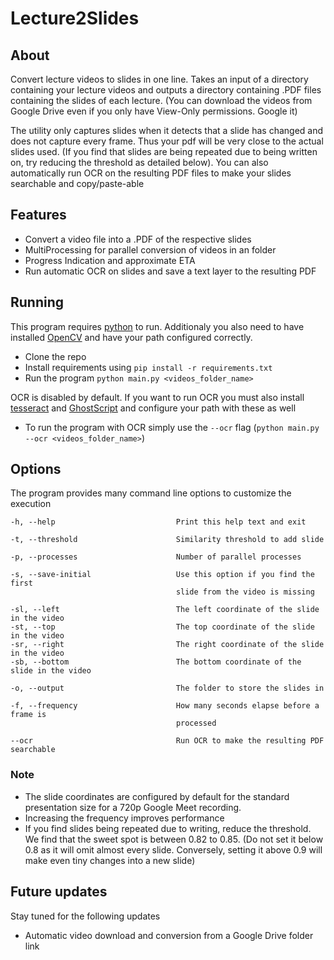 # Lecture2Slides

## About

Convert lecture videos to slides in one line. Takes an input of a directory containing your lecture videos and outputs a directory containing .PDF files containing the slides of each lecture. (You can download the videos from Google Drive even if you only have View-Only permissions. Google it)


The utility only captures slides when it detects that a slide has changed and does not capture every frame. Thus your pdf will be very close to the actual slides used. (If you find that slides are being repeated due to being written on, try reducing the threshold as detailed below). You can also automatically run OCR on the resulting PDF files to make your slides searchable and copy/paste-able

## Features

- Convert a video file into a .PDF of the respective slides
- MultiProcessing for parallel conversion of videos in an folder
- Progress Indication and approximate ETA
- Run automatic OCR on slides and save a text layer to the resulting PDF

## Running

This program requires [python](https://www.python.org/downloads/) to run. Additionaly you also need to have installed [OpenCV](https://opencv.org/releases/) and have your path configured correctly.

- Clone the repo
- Install requirements using `pip install -r requirements.txt`
- Run the program `python main.py <videos_folder_name>`

OCR is disabled by default. If you want to run OCR you must also install [tesseract](https://github.com/tesseract-ocr/tesseract) and [GhostScript](https://ghostscript.com/) and configure your path with these as well

 - To run the program with OCR simply use the `--ocr` flag (`python main.py --ocr <videos_folder_name>`)

## Options

The program provides many command line options to customize the execution

    -h, --help                           Print this help text and exit

    -t, --threshold                      Similarity threshold to add slide

    -p, --processes                      Number of parallel processes

    -s, --save-initial                   Use this option if you find the first
                                         slide from the video is missing

    -sl, --left                          The left coordinate of the slide in the video
    -st, --top                           The top coordinate of the slide in the video
    -sr, --right                         The right coordinate of the slide in the video
    -sb, --bottom                        The bottom coordinate of the slide in the video

    -o, --output                         The folder to store the slides in

    -f, --frequency                      How many seconds elapse before a frame is
                                         processed
    
    --ocr                                Run OCR to make the resulting PDF searchable

### Note
- The slide coordinates are configured by default for the standard presentation size for a 720p Google Meet recording.
- Increasing the frequency improves performance
- If you find slides being repeated due to writing, reduce the threshold. We find that the sweet spot is between 0.82 to 0.85. (Do not set it below 0.8 as it will omit almost every slide. Conversely, setting it above 0.9 will make even tiny changes into a new slide)

## Future updates

Stay tuned for the following updates

 - Automatic video download and conversion from a Google Drive folder link
